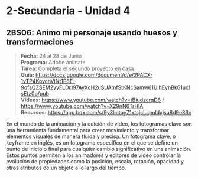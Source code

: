 # 2-Secundaria - Unidad 4

<div class="currentTheme">

## 2BS06: Animo mi personaje usando huesos y transformaciones

> <i class="bi bi-calendar"></i> **Fecha:** 24 al 28 de Junio<br><i class="bi bi-laptop"></i> **Programa:** Adobe animate<br><i class="bi bi-clipboard-check"></i> **Tarea:** Completa el segundo proyecto en casa<br> <i class="bi bi-card-checklist"></i> **Guía:** https://docs.google.com/document/d/e/2PACX-1vTP4KovcnViNt1P8E-9qfsQZSEM2yyFLDr197AyXcH2uSUAmfStKNcSamw61UIhEynBk61ux1sEtz0b/pub <br><i class="bi bi-youtube txt-red"></i> **Videos:** https://www.youtube.com/watch?v=tBiudzcrqD8 / https://www.youtube.com/watch?v=X29nN6TrHlA<br><i class="bi bi-files"></i> **Recursos:** https://app.box.com/s/9y3lmtqy71xtcjcluqmldxjsu8d9e83n

En el mundo de la animación y la edición de video, los fotogramas clave son una herramienta fundamental para crear movimiento y transformar elementos visuales de manera fluida y precisa. Un fotograma clave, o keyframe en inglés, es un fotograma específico en el que se define un punto de inicio o final para cualquier cambio significativo en una animación. Estos puntos permiten a los animadores y editores de video controlar la evolución de propiedades como la posición, escala, rotación, opacidad y otros atributos de un objeto a lo largo del tiempo.

</div>